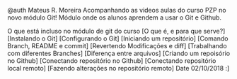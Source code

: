 @auth Mateus R. Moreira
Acompanhando as videos aulas do curso PZP no novo módulo Git!
Módulo onde os alunos aprendem a usar o Git e Github. 

O que está incluso no módulo de git do curso
[O que é, e para que serve?]
[Instalando o Git]
[Configurando o Git]
[Iniciando um repositório]
[Comando Branch, README e commit]
[Revertendo Modificações e diff]
[Trabalhando com  diferentes Branches]
[Diferença entre arquivos]
[Criando um repoisório no Github]
[Conectando repositório no Github]
[Conectando repositório local remoto]
[Fazendo alterações no repositório remoto]
Date 02/10/2018
:]

